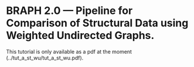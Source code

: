 # BRAPH 2.0 — Pipeline for Comparison of Structural Data using Weighted Undirected Graphs.

This tutorial is only available as a pdf at the moment (../tut_a_st_wu/tut_a_st_wu.pdf).
